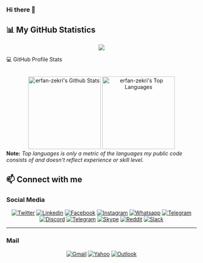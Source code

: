 ### Hi there 👋

## 📊 My GitHub Statistics

<div align="center">
  <img src="https://github-readme-streak-stats.herokuapp.com?user=erfan-zekri&theme=highcontrast"/>
</div>


  💻 GitHub Profile Stats
  <div align="center">
    <br/>
        <a href="https://github.com/erfan-zekri/github-readme-stats"><img alt="erfan-zekri's Github Stats" src="https://github-readme-stats.vercel.app/api?username=erfan-zekri&show_icons=true&count_private=true&theme=vision-friendly-dark&hide_border=true" height="192px"/></a>
    <a href="https://github.com/erfan-zekri/github-readme-stats"><img alt="erfan-zekri's Top Languages" src="https://github-readme-stats.vercel.app/api/top-langs/?username=erfan-zekri&langs_count=8&layout=compact&theme=vision-friendly-dark&hide_border=true" height="192px"/></a>
    <br/>
  </div>
  <b>Note:</b> <em>Top languages is only a metric of the languages my public code consists of and doesn't reflect experience or skill level.</em>



## 📫 Connect with me 

### Social Media

<p align="center">
    <a href="https://twitter.com/ErfanZekri" target="_blank"><img alt="Twitter" title="Twitter" src="https://img.shields.io/badge/-Twitter-1DA1F2?style=for-the-badge&logo=twitter&logoColor=white"/></a>
    <a href="https://www.linkedin.com/in/erfan-zekri-esfahani/" target="_blank"><img alt="Linkedin" title="LinkedIn" src="https://img.shields.io/badge/-Linkedin-0A66C2?style=for-the-badge&logo=linkedin&logoColor=white"/></a>
  <a href="https://www.facebook.com/erfan.zekri" target="_blank"><img alt="Facebook" title="Facebook" src="https://img.shields.io/badge/-Facebook-3b5998?style=for-the-badge&logo=facebook&logoColor=white"/></a>
    <a href="https://www.instagram.com/erfanzekri/" target="_blank"><img alt="Instagram" title="Instagram" src="https://img.shields.io/badge/-Instagram-DD2A7B?style=for-the-badge&logo=instagram&logoColor=white"/></a>
  <a href="https://wa.me/989905134639" target="_blank"><img alt="Whatsapp" title="Whatsapp" src="https://img.shields.io/badge/-Whatsapp-25D366?style=for-the-badge&logo=whatsapp&logoColor=white"/></a>
  <a href="https://www.goodreads.com/user/show/141261284-erfan-zekri" target="_blank"><img alt="Telegram" title="Telegram" src="https://img.shields.io/badge/-Goodreads-E9E5CD?style=for-the-badge&logo=goodreads&logoColor=75420E"/></a>
  <a href="https://discordapp.com/users/696760576038273034/" target="_blank"><img alt="Discord" title="Discord" src="https://img.shields.io/badge/-Discord-7289da?style=for-the-badge&logo=discord&logoColor=white"/></a>
    <a href="https://www.t.me/erfanzekri/" target="_blank"><img alt="Telegram" title="Telegram" src="https://img.shields.io/badge/-Telegram-0A66C2?style=for-the-badge&logo=telegram&logoColor=white"/></a>
  <a href="https://join.skype.com/invite/odbAZkku2oeD" target="_blank"><img alt="Skype" title="Skype" src="https://img.shields.io/badge/-Skype-00aff0?style=for-the-badge&logo=skype&logoColor=white"/></a>
  <a href="https://www.reddit.com/u/ErfanZekri/s/87Qi9pW45u" target="_blank"><img alt="Reddit" title="Reddit" src="https://img.shields.io/badge/-Reddit-ff4500?style=for-the-badge&logo=reddit&logoColor=white"/></a>
  <a href="https://www.reddit.com/u/ErfanZekri/s/87Qi9pW45u" target="_blank"><img alt="Slack" title="Slack" src="https://img.shields.io/badge/-Slack-ffffff?style=for-the-badge&logo=slack&logoColor=black"/></a>
  
</p>

  <hr>
  
### Mail
  <p align="center">
  <a href="mailto:erfanzekri@gmail.com" target="_blank"><img alt="Gmail" title="Gmail" src="https://img.shields.io/badge/-Gmail-ff2e00?style=for-the-badge&logo=gmail&logoColor=white"/></a>
  <a href="mailto:erfanzekri@yahoo.com" target="_blank"><img alt="Yahoo" title="Yahoo" src="https://img.shields.io/badge/-Yahoo!-400090?style=for-the-badge&logo=yahoo&logoColor=white"/></a>
   <a href="mailto:erfanzekri@outlook.com" target="_blank"><img alt="Outlook" title="Outlook" src="https://img.shields.io/badge/-Outlook-249ee4?style=for-the-badge&logo=microsoft&logoColor=white"/></a>
  </p>
  


<!--
**erfan-zekri/erfan-zekri** is a ✨ _special_ ✨ repository because its `README.md` (this file) appears on your GitHub profile.

Here are some ideas to get you started:

- 🔭 I’m currently working on ...
- 🌱 I’m currently learning ...
- 👯 I’m looking to collaborate on ...
- 🤔 I’m looking for help with ...
- 💬 Ask me about ...
- 📫 How to reach me: ...
- 😄 Pronouns: ...
- ⚡ Fun fact: ...
-->
